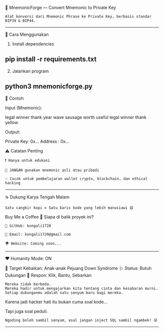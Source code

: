 🔐 MnemonicForge — Convert Mnemonic to Private Key

    Alat konversi dari Mnemonic Phrase ke Private Key, berbasis standar BIP39 & BIP44.
---
🚀 Cara Menggunakan
1. Install dependencies

pip install -r requirements.txt
---
2. Jalankan program

python3 mnemonicforge.py
---
🧪 Contoh

Input (Mnemonic):

legal winner thank year wave sausage worth useful legal winner thank yellow

Output:

Private Key: 0x...
Address    : 0x...

⚠️ Catatan Penting

    ❗ Hanya untuk edukasi

    🚫 JANGAN gunakan mnemonic asli atau pribadi

    💡 Cocok untuk pembelajaran wallet crypto, blockchain, dan ethical hacking
---
☕ Dukung Karya Tengah Malam

    Satu cangkir kopi = Satu baris kode yang lebih manusiawi 😄

Buy Me a Coffee
🧠 Siapa di balik proyek ini?

    🧙 GitHub: kongali1720

    💌 Email: kongali1720@gmail.com

    🌍 Website: Coming soon...
---
❤️ Humanity Mode: ON

🎯 Target Kebaikan: Anak-anak Pejuang Down Syndrome
🩺 Status: Butuh Dukungan
💖 Respon: Klik, Bantu, Sebarkan

    Mereka tidak berbeda.
    Mereka hadir untuk mengajarkan kita tentang cinta dan kesabaran murni.
    Setiap dukunganmu adalah satu senyum baru bagi mereka.

Karena jadi hacker hati itu bukan cuma soal kode...

Tapi juga soal peduli.

    Ngoding boleh sambil senyum, asal jangan inject SQL sambil ngambek! 😜

---

